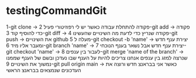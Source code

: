 # testingCommandGit
1-git clone -> פקודה להתחלת עבודה כאשר יש לי רפוזיטורי פעיל
2-git add -> פקודה כדי להוסיף קוד
3-git diff -> פקודה שנריץ כדי לדעת מה השינויים שהעשינו
4-git push -> את השינויים github מעלה ל
5-git checkout -b 'name' -> יצירת ענף חדש ומעבר אליו מיד
6-git branch 'name' -> יצירת ענף חדש אבל נשאר בענף הנוכחי
7-git checkout 'name' -> לעבור בין ענפים
8-git merge 'name of the branch' -> שנרצה למזג בין ענפים
אנחנו צריכים להיות על הענף שבו נעדכן ובשם של הענף שממנו נמשוך את השינויים
9-git pull origin main -> כאשר אני בבראנצ חדש ורוצה את העדכונים שנמצאים בבראנצ הראשי
